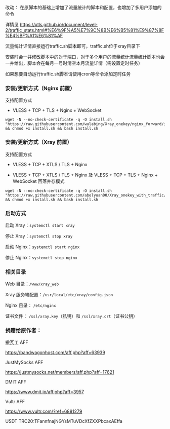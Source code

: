 
改动：
在原脚本的基础上增加了流量统计的脚本和配置，也增加了多用户添加的命令

详情见 https://xtls.github.io/document/level-2/traffic_stats.html#%E6%9F%A5%E7%9C%8B%E6%B5%81%E9%87%8F%E4%BF%A1%E6%81%AF

流量统计详情直接运行traffic.sh脚本即可，traffic.sh位于xray目录下


安装时会一并修改脚本中的对于端口，对于多个用户的流量统计流量统计脚本也会一并给出，脚本会在每月一号时清空本月流量详情（需设置定时任务）

如果想要自动运行traffic.sh脚本请使用cron等命令添加定时任务










### 安装/更新方式（Nginx 前置）

支持配置方式

- VLESS + TCP + TLS + Nginx + WebSocket

```
wget -N --no-check-certificate -q -O install.sh "https://raw.githubusercontent.com/wulabing/Xray_onekey/nginx_forward/install.sh" && chmod +x install.sh && bash install.sh
```

### 安装/更新方式（Xray 前置）

支持配置方式

- VLESS + TCP + XTLS / TLS  + Nginx

- VLESS + TCP + XTLS / TLS  + Nginx 及 VLESS + TCP + TLS + Nginx + WebSocket 回落并存模式

```
wget -N --no-check-certificate -q -O install.sh "https://raw.githubusercontent.com/abelyuan00/Xray_onekey_with_traffic/main/install.sh" && chmod +x install.sh && bash install.sh
```


### 启动方式

启动 Xray：`systemctl start xray`

停止 Xray：`systemctl stop xray`

启动 Nginx：`systemctl start nginx`

停止 Nginx：`systemctl stop nginx`

### 相关目录

Web 目录：`/www/xray_web`

Xray 服务端配置：`/usr/local/etc/xray/config.json`

Nginx 目录： `/etc/nginx`

证书文件： `/ssl/xray.key`（私钥）和 `/ssl/xray.crt`（证书公钥）

### 捐赠给原作者：

搬瓦工 AFF

https://bandwagonhost.com/aff.php?aff=63939

JustMySocks AFF

https://justmysocks.net/members/aff.php?aff=17621

DMIT AFF

https://www.dmit.io/aff.php?aff=3957

Vultr AFF

https://www.vultr.com/?ref=6881279

USDT
TRC20:TFannfnajNGYsMTuVDcXfZXXPbcaxAEffa



